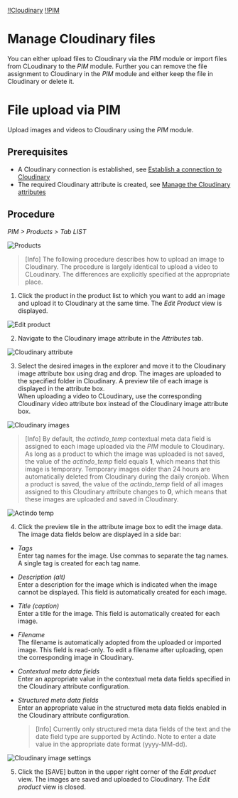 [!!Cloudinary](Cloudinary)
[!!PIM](PIM)

# Manage Cloudinary files

You can either upload files to Cloudinary via the *PIM* module or import files from CLoudinary to the *PIM* module. Further you can remove the file assignment to Cloudinary in the *PIM* module and either keep the file in Cloudinary or delete it.

# File upload via PIM

Upload images and videos to Cloudinary using the *PIM* module.

## Prerequisites

- A Cloudinary connection is established, see [Establish a connection to Cloudinary](/Cloudinary/Integration/01_EstablishConnection.md)
- The required Cloudinary attribute is created, see [Manage the Cloudinary attributes](/Cloudinary/Integration/02_ManageCloudinaryAttributes.md)

## Procedure

*PIM > Products > Tab LIST*

![Products](/Assets/Screenshots/PIM/Products/List/Products.png "[Products]")

> [Info] The following procedure describes how to upload an image to Cloudinary. The procedure is largely identical to upload a video to CLoudinary. The differences are explicitly specified at the appropriate place.

1. Click the product in the product list to which you want to add an image and upload it to Cloudinary at the same time.
  The *Edit Product* view is displayed.

  ![Edit product](/Assets/Screenshots/PIM/Products/List/EditProduct.png "[Edit product]")

2. Navigate to the Cloudinary image attribute in the *Attributes* tab.

  ![Cloudinary attribute](/Assets/Screenshots/PIM/Products/List/Attributes/CloudinaryAttribute.png "[Cloudinary attribute]")

3. Select the desired images in the explorer and move it to the Cloudinary image attribute box using drag and drop. The images are uploaded to the specified folder in Cloudinary. A preview tile of each image is displayed in the attribute box.   
When uploading a video to CLoudinary, use the corresponding Cloudinary video attribute box instead of the Cloudinary image attribute box.

![Cloudinary images](/Assets/Screenshots/PIM/Products/List/Attributes/CloudinaryImages.png "[Cloudinary images]")

  > [Info] By default, the *actindo_temp* contextual meta data field is assigned to each image uploaded via the *PIM* module to Cloudinary. As long as a product to which the image was uploaded is not saved, the value of the *actindo_temp* field equals **1**, which means that this image is temporary. Temporary images older than 24 hours are automatically deleted from Cloudinary during the daily cronjob. When a product is saved, the value of the *actindo_temp* field of all images assigned to this Cloudinary attribute changes to **0**, which means that these images are uploaded and saved in Cloudinary.

  ![Actindo temp](/Assets/Screenshots/Cloudinary/ActindoTemp.png "[Actindo temp]")

4. Click the preview tile in the attribute image box to edit the image data. The image data fields below
are displayed in a side bar:
  - *Tags*   
    Enter tag names for the image. Use commas to separate the tag names. A single tag is created for each tag name.
  - *Description (alt)*   
    Enter a description for the image which is indicated when the image cannot be displayed. This field is automatically created for each image.
  - *Title (caption)*   
    Enter a title for the image. This field is automatically created for each image.
  - *Filename*   
    The filename is automatically adopted from the uploaded or imported image. This field is read-only. To edit a filename after uploading, open the corresponding image in Cloudinary.
  - *Contextual meta data fields*   
    Enter an appropriate value in the contextual meta data fields specified in the Cloudinary attribute configuration.
  - *Structured meta data fields*   
    Enter an appropriate value in the structured meta data fields enabled in the Cloudinary attribute configuration.

    > [Info] Currently only structured meta data fields of the text and the date field type are supported by Actindo. Note to enter a date value in the appropriate date format (yyyy-MM-dd).

  ![Cloudinary image settings](/Assets/Screenshots//PIM/Products/List/Attributes/CloudinaryImageSettings.png "[Cloudinary image settings]")


5. Click the [SAVE] button in the upper right corner of the *Edit product* view.
  The images are saved and uploaded to Cloudinary. The *Edit product* view is closed.
